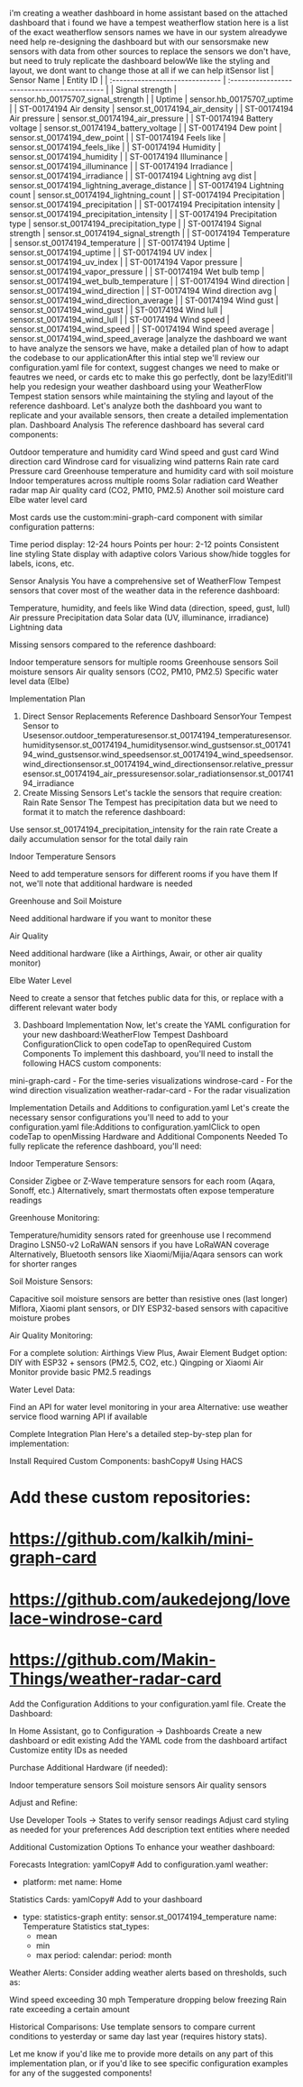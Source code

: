 i'm creating a weather dashboard in home assistant based on the attached dashboard that i found we have a tempest weatherflow station
here is a list of the exact weatherflow sensors names we have in our system alreadywe need help re-designing the dashboard but with our sensorsmake new sensors with data from other sources to replace the sensors we don't have, but need to truly replicate the dashboard belowWe like the styling and layout, we dont want to change those at all if we can help itSensor list
| Sensor Name                     | Entity ID                                    |
| :------------------------------ | :------------------------------------------- |
| Signal strength                 | sensor.hb_00175707_signal_strength            |
| Uptime                          | sensor.hb_00175707_uptime                     |
| ST-00174194 Air density          | sensor.st_00174194_air_density              |
| ST-00174194 Air pressure         | sensor.st_00174194_air_pressure             |
| ST-00174194 Battery voltage      | sensor.st_00174194_battery_voltage          |
| ST-00174194 Dew point           | sensor.st_00174194_dew_point                |
| ST-00174194 Feels like          | sensor.st_00174194_feels_like               |
| ST-00174194 Humidity            | sensor.st_00174194_humidity                 |
| ST-00174194 Illuminance         | sensor.st_00174194_illuminance              |
| ST-00174194 Irradiance          | sensor.st_00174194_irradiance               |
| ST-00174194 Lightning avg dist  | sensor.st_00174194_lightning_average_distance |
| ST-00174194 Lightning count     | sensor.st_00174194_lightning_count          |
| ST-00174194 Precipitation       | sensor.st_00174194_precipitation            |
| ST-00174194 Precipitation intensity | sensor.st_00174194_precipitation_intensity  |
| ST-00174194 Precipitation type   | sensor.st_00174194_precipitation_type        |
| ST-00174194 Signal strength      | sensor.st_00174194_signal_strength           |
| ST-00174194 Temperature         | sensor.st_00174194_temperature              |
| ST-00174194 Uptime              | sensor.st_00174194_uptime                   |
| ST-00174194 UV index             | sensor.st_00174194_uv_index                  |
| ST-00174194 Vapor pressure      | sensor.st_00174194_vapor_pressure           |
| ST-00174194 Wet bulb temp       | sensor.st_00174194_wet_bulb_temperature     |
| ST-00174194 Wind direction      | sensor.st_00174194_wind_direction           |
| ST-00174194 Wind direction avg  | sensor.st_00174194_wind_direction_average   |
| ST-00174194 Wind gust           | sensor.st_00174194_wind_gust                |
| ST-00174194 Wind lull           | sensor.st_00174194_wind_lull                |
| ST-00174194 Wind speed          | sensor.st_00174194_wind_speed               |
| ST-00174194 Wind speed average  | sensor.st_00174194_wind_speed_average       |analyze the dashboard we want to have
analyze the sensors we have, make a detailed plan of how to adapt the codebase to our applicationAfter this intial step
we'll review our configuration.yaml file for context, suggest changes we need to make or feautres we need, or cards etc to make this go perfectly, dont be lazy!EditI'll help you redesign your weather dashboard using your WeatherFlow Tempest station sensors while maintaining the styling and layout of the reference dashboard. Let's analyze both the dashboard you want to replicate and your available sensors, then create a detailed implementation plan.
Dashboard Analysis
The reference dashboard has several card components:

Outdoor temperature and humidity card
Wind speed and gust card
Wind direction card
Windrose card for visualizing wind patterns
Rain rate card
Pressure card
Greenhouse temperature and humidity card with soil moisture
Indoor temperatures across multiple rooms
Solar radiation card
Weather radar map
Air quality card (CO2, PM10, PM2.5)
Another soil moisture card
Elbe water level card

Most cards use the custom:mini-graph-card component with similar configuration patterns:

Time period display: 12-24 hours
Points per hour: 2-12 points
Consistent line styling
State display with adaptive colors
Various show/hide toggles for labels, icons, etc.

Sensor Analysis
You have a comprehensive set of WeatherFlow Tempest sensors that cover most of the weather data in the reference dashboard:

Temperature, humidity, and feels like
Wind data (direction, speed, gust, lull)
Air pressure
Precipitation data
Solar data (UV, illuminance, irradiance)
Lightning data

Missing sensors compared to the reference dashboard:

Indoor temperature sensors for multiple rooms
Greenhouse sensors
Soil moisture sensors
Air quality sensors (CO2, PM10, PM2.5)
Specific water level data (Elbe)

Implementation Plan
1. Direct Sensor Replacements
Reference Dashboard SensorYour Tempest Sensor to Usesensor.outdoor_temperaturesensor.st_00174194_temperaturesensor.humiditysensor.st_00174194_humiditysensor.wind_gustsensor.st_00174194_wind_gustsensor.wind_speedsensor.st_00174194_wind_speedsensor.wind_directionsensor.st_00174194_wind_directionsensor.relative_pressuresensor.st_00174194_air_pressuresensor.solar_radiationsensor.st_00174194_irradiance
2. Create Missing Sensors
Let's tackle the sensors that require creation:
Rain Rate Sensor
The Tempest has precipitation data but we need to format it to match the reference dashboard:

Use sensor.st_00174194_precipitation_intensity for the rain rate
Create a daily accumulation sensor for the total daily rain

Indoor Temperature Sensors

Need to add temperature sensors for different rooms if you have them
If not, we'll note that additional hardware is needed

Greenhouse and Soil Moisture

Need additional hardware if you want to monitor these

Air Quality

Need additional hardware (like a Airthings, Awair, or other air quality monitor)

Elbe Water Level

Need to create a sensor that fetches public data for this, or replace with a different relevant water body

3. Dashboard Implementation
Now, let's create the YAML configuration for your new dashboard:WeatherFlow Tempest Dashboard ConfigurationClick to open codeTap to openRequired Custom Components
To implement this dashboard, you'll need to install the following HACS custom components:

mini-graph-card - For the time-series visualizations
windrose-card - For the wind direction visualization
weather-radar-card - For the radar visualization

Implementation Details and Additions to configuration.yaml
Let's create the necessary sensor configurations you'll need to add to your configuration.yaml file:Additions to configuration.yamlClick to open codeTap to openMissing Hardware and Additional Components Needed
To fully replicate the reference dashboard, you'll need:

Indoor Temperature Sensors:

Consider Zigbee or Z-Wave temperature sensors for each room (Aqara, Sonoff, etc.)
Alternatively, smart thermostats often expose temperature readings


Greenhouse Monitoring:

Temperature/humidity sensors rated for greenhouse use
I recommend Dragino LSN50-v2 LoRaWAN sensors if you have LoRaWAN coverage
Alternatively, Bluetooth sensors like Xiaomi/Mijia/Aqara sensors can work for shorter ranges


Soil Moisture Sensors:

Capacitive soil moisture sensors are better than resistive ones (last longer)
Miflora, Xiaomi plant sensors, or DIY ESP32-based sensors with capacitive moisture probes


Air Quality Monitoring:

For a complete solution: Airthings View Plus, Awair Element
Budget option: DIY with ESP32 + sensors (PM2.5, CO2, etc.)
Qingping or Xiaomi Air Monitor provide basic PM2.5 readings


Water Level Data:

Find an API for water level monitoring in your area
Alternative: use weather service flood warning API if available



Complete Integration Plan
Here's a detailed step-by-step plan for implementation:

Install Required Custom Components:
bashCopy# Using HACS
# Add these custom repositories:
# https://github.com/kalkih/mini-graph-card
# https://github.com/aukedejong/lovelace-windrose-card
# https://github.com/Makin-Things/weather-radar-card

Add the Configuration Additions to your configuration.yaml file.
Create the Dashboard:

In Home Assistant, go to Configuration → Dashboards
Create a new dashboard or edit existing
Add the YAML code from the dashboard artifact
Customize entity IDs as needed


Purchase Additional Hardware (if needed):

Indoor temperature sensors
Soil moisture sensors
Air quality sensors


Adjust and Refine:

Use Developer Tools → States to verify sensor readings
Adjust card styling as needed for your preferences
Add description text entities where needed



Additional Customization Options
To enhance your weather dashboard:

Forecasts Integration:
yamlCopy# Add to configuration.yaml
weather:
  - platform: met
    name: Home

Statistics Cards:
yamlCopy# Add to your dashboard
- type: statistics-graph
  entity: sensor.st_00174194_temperature
  name: Temperature Statistics
  stat_types:
    - mean
    - min
    - max
  period:
    calendar:
      period: month

Weather Alerts:
Consider adding weather alerts based on thresholds, such as:

Wind speed exceeding 30 mph
Temperature dropping below freezing
Rain rate exceeding a certain amount


Historical Comparisons:
Use template sensors to compare current conditions to yesterday or same day last year (requires history stats).

Let me know if you'd like me to provide more details on any part of this implementation plan, or if you'd like to see specific configuration examples for any of the suggested components!
